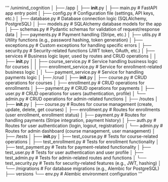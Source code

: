 
'''
/unimind_cognition
│
├── /app
│   ├── __init__.py
│   ├── main.py                # FastAPI app entry point
│   ├── config.py              # Configuration file (settings, API keys, etc.)
│   ├── database.py            # Database connection logic (SQLAlchemy, PostgreSQL)
│   ├── models.py              # SQLAlchemy database models for the app
│   ├── schemas.py             # Pydantic schemas for validation of request/response data
│   ├── payments.py            # Payment handling (Stripe, etc.)
│   ├── utils.py               # Utility functions (e.g., password hashing, token generation)
│   ├── exceptions.py          # Custom exceptions for handling specific errors
│   ├── security.py            # Security-related functions (JWT token, OAuth, etc.)
│   ├── services               # Business logic layer, used by routes and CRUD operations
│   │   ├── __init__.py
│   │   ├── course_service.py  # Service handling business logic for courses
│   │   ├── enrollment_service.py # Service for enrollment-related business logic
│   │   └── payment_service.py # Service for handling payments logic
│
├── /crud
│   ├── __init__.py
│   ├── course.py              # CRUD operations for courses
│   ├── enrollment.py          # CRUD operations for enrollments
│   ├── payment.py             # CRUD operations for payments
│   ├── user.py                # CRUD operations for users (authentication, profile)
│   └── admin.py               # CRUD operations for admin-related functions
│
├── /routes
│   ├── __init__.py
│   ├── course.py              # Routes for course management (create, update, delete, get courses)
│   ├── enrollment.py          # Routes for enrollments (user enrollment, enrollment status)
│   ├── payment.py             # Routes for handling payments (Stripe integration, payment history)
│   ├── auth.py                # Routes for user authentication (login, logout, registration)
│   └── admin.py               # Routes for admin dashboard (course management, user management)
│
├── /tests
│   ├── __init__.py
│   ├── test_course.py         # Tests for course-related operations
│   ├── test_enrollment.py     # Tests for enrollment functionality
│   ├── test_payment.py        # Tests for payment-related functionality
│   ├── test_user.py           # Tests for user authentication and user profile
│   ├── test_admin.py          # Tests for admin-related routes and functions
│   └── test_security.py       # Tests for security-related features (e.g., JWT, hashing)
│
└── /migrations                # For database migrations (e.g., Alembic for PostgreSQL)
    ├── versions
    └── env.py                 # Alembic environment configuration
'''
